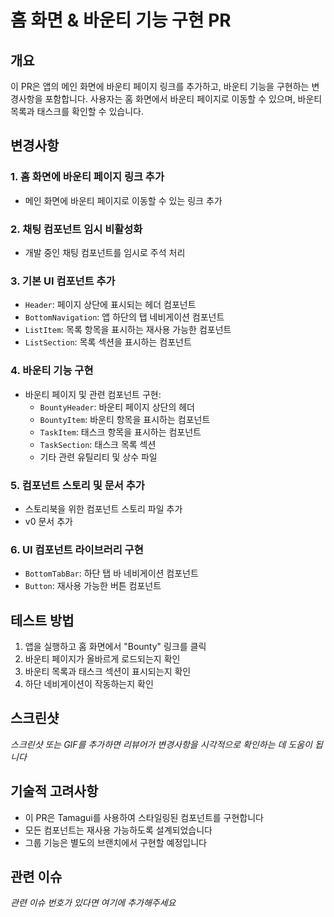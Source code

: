 # 홈 화면 & 바운티 기능 구현 PR

## 개요

이 PR은 앱의 메인 화면에 바운티 페이지 링크를 추가하고, 바운티 기능을 구현하는 변경사항을 포함합니다. 사용자는 홈 화면에서 바운티 페이지로 이동할 수 있으며, 바운티 목록과 태스크를 확인할 수 있습니다.

## 변경사항

### 1. 홈 화면에 바운티 페이지 링크 추가

- 메인 화면에 바운티 페이지로 이동할 수 있는 링크 추가

### 2. 채팅 컴포넌트 임시 비활성화

- 개발 중인 채팅 컴포넌트를 임시로 주석 처리

### 3. 기본 UI 컴포넌트 추가

- `Header`: 페이지 상단에 표시되는 헤더 컴포넌트
- `BottomNavigation`: 앱 하단의 탭 네비게이션 컴포넌트
- `ListItem`: 목록 항목을 표시하는 재사용 가능한 컴포넌트
- `ListSection`: 목록 섹션을 표시하는 컴포넌트

### 4. 바운티 기능 구현

- 바운티 페이지 및 관련 컴포넌트 구현:
  - `BountyHeader`: 바운티 페이지 상단의 헤더
  - `BountyItem`: 바운티 항목을 표시하는 컴포넌트
  - `TaskItem`: 태스크 항목을 표시하는 컴포넌트
  - `TaskSection`: 태스크 목록 섹션
  - 기타 관련 유틸리티 및 상수 파일

### 5. 컴포넌트 스토리 및 문서 추가

- 스토리북을 위한 컴포넌트 스토리 파일 추가
- v0 문서 추가

### 6. UI 컴포넌트 라이브러리 구현

- `BottomTabBar`: 하단 탭 바 네비게이션 컴포넌트
- `Button`: 재사용 가능한 버튼 컴포넌트

## 테스트 방법

1. 앱을 실행하고 홈 화면에서 "Bounty" 링크를 클릭
2. 바운티 페이지가 올바르게 로드되는지 확인
3. 바운티 목록과 태스크 섹션이 표시되는지 확인
4. 하단 네비게이션이 작동하는지 확인

## 스크린샷

_스크린샷 또는 GIF를 추가하면 리뷰어가 변경사항을 시각적으로 확인하는 데 도움이 됩니다_

## 기술적 고려사항

- 이 PR은 Tamagui를 사용하여 스타일링된 컴포넌트를 구현합니다
- 모든 컴포넌트는 재사용 가능하도록 설계되었습니다
- 그룹 기능은 별도의 브랜치에서 구현할 예정입니다

## 관련 이슈

_관련 이슈 번호가 있다면 여기에 추가해주세요_
